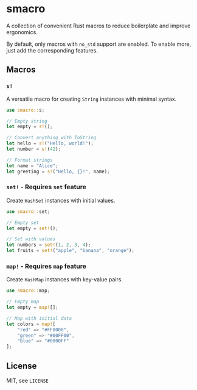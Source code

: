 # smacro

A collection of convenient Rust macros to reduce boilerplate and improve ergonomics.

By default, only macros with `no_std` support are enabled.
To enable more, just add the corresponding features.

## Macros

### `s!`

A versatile macro for creating `String` instances with minimal syntax.

```rust
use smacro::s;

// Empty string
let empty = s!();

// Convert anything with ToString
let hello = s!("Hello, world!");
let number = s!(42);

// Format strings
let name = "Alice";
let greeting = s!("Hello, {}!", name);
```

### `set!` - Requires `set` feature

Create `HashSet` instances with initial values.

```rust
use smacro::set;

// Empty set
let empty = set!();

// Set with values
let numbers = set!(1, 2, 3, 4);
let fruits = set!("apple", "banana", "orange");
```

### `map!` - Requires `map` feature

Create `HashMap` instances with key-value pairs.

```rust
use smacro::map;

// Empty map
let empty = map![];

// Map with initial data
let colors = map![
    "red" => "#FF0000",
    "green" => "#00FF00",
    "blue" => "#0000FF"
];
```

## License

MIT, see `LICENSE`
